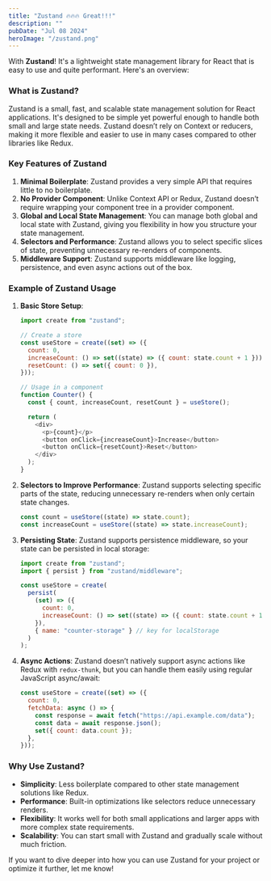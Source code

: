 ```yaml
---
title: "Zustand 🔥🔥🔥 Great!!!"
description: ""
pubDate: "Jul 08 2024"
heroImage: "/zustand.png"
---
```


With **Zustand**! It's a lightweight state management library for React that is easy to use and quite performant. Here's an overview:

### What is Zustand?

Zustand is a small, fast, and scalable state management solution for React applications. It's designed to be simple yet powerful enough to handle both small and large state needs. Zustand doesn’t rely on Context or reducers, making it more flexible and easier to use in many cases compared to other libraries like Redux.

### Key Features of Zustand

1. **Minimal Boilerplate**: Zustand provides a very simple API that requires little to no boilerplate.
2. **No Provider Component**: Unlike Context API or Redux, Zustand doesn’t require wrapping your component tree in a provider component.
3. **Global and Local State Management**: You can manage both global and local state with Zustand, giving you flexibility in how you structure your state management.
4. **Selectors and Performance**: Zustand allows you to select specific slices of state, preventing unnecessary re-renders of components.
5. **Middleware Support**: Zustand supports middleware like logging, persistence, and even async actions out of the box.

### Example of Zustand Usage

1. **Basic Store Setup**:

   ```javascript
   import create from "zustand";

   // Create a store
   const useStore = create((set) => ({
     count: 0,
     increaseCount: () => set((state) => ({ count: state.count + 1 })),
     resetCount: () => set({ count: 0 }),
   }));

   // Usage in a component
   function Counter() {
     const { count, increaseCount, resetCount } = useStore();

     return (
       <div>
         <p>{count}</p>
         <button onClick={increaseCount}>Increase</button>
         <button onClick={resetCount}>Reset</button>
       </div>
     );
   }
   ```

2. **Selectors to Improve Performance**:
   Zustand supports selecting specific parts of the state, reducing unnecessary re-renders when only certain state changes.

   ```javascript
   const count = useStore((state) => state.count);
   const increaseCount = useStore((state) => state.increaseCount);
   ```

3. **Persisting State**:
   Zustand supports persistence middleware, so your state can be persisted in local storage:

   ```javascript
   import create from "zustand";
   import { persist } from "zustand/middleware";

   const useStore = create(
     persist(
       (set) => ({
         count: 0,
         increaseCount: () => set((state) => ({ count: state.count + 1 })),
       }),
       { name: "counter-storage" } // key for localStorage
     )
   );
   ```

4. **Async Actions**:
   Zustand doesn’t natively support async actions like Redux with `redux-thunk`, but you can handle them easily using regular JavaScript async/await:

   ```javascript
   const useStore = create((set) => ({
     count: 0,
     fetchData: async () => {
       const response = await fetch("https://api.example.com/data");
       const data = await response.json();
       set({ count: data.count });
     },
   }));
   ```

### Why Use Zustand?

- **Simplicity**: Less boilerplate compared to other state management solutions like Redux.
- **Performance**: Built-in optimizations like selectors reduce unnecessary renders.
- **Flexibility**: It works well for both small applications and larger apps with more complex state requirements.
- **Scalability**: You can start small with Zustand and gradually scale without much friction.

If you want to dive deeper into how you can use Zustand for your project or optimize it further, let me know!
